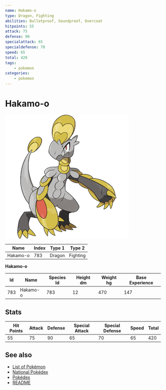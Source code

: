 ```yaml
---
name: Hakamo-o
type: Dragon, Fighting
abilities: Bulletproof, Soundproof, Overcoat
hitpoints: 55
attack: 75
defense: 90
specialattack: 65
specialdefense: 70
speed: 65
total: 420
tags:
    - pokemon
categories:
    - pokemon
---
```


# Hakamo-o


![Hakamo-o](images/783.png)

| **Name** | **Index** | **Type 1** | **Type 2** |
|----|----|----|----|
| Hakamo-o | 783 | Dragon | Fighting  |

**Hakamo-o** 




| **Id** | **Name** | **Species Id** | **Height dm** | **Weight hg** | **Base Experience** |
|--------|----------|----------------|------------|------------|---------------------|
| 783 | Hakamo-o | 783 | 12 | 470 | 147 |



## Stats

| **Hit Points** | **Attack** | **Defense** | **Special Attack** | **Special Defense** | **Speed** | **Total** |
|----------------|------------|-------------|--------------------|---------------------|-----------|-----------|
| 55 | 75 | 90 | 65 | 70 | 65 | 420 |

## See also

- [List of Pokémon](../pokemon.md)
- [National Pokédex](../national_pokedex.md)
- [Pokédex](../pokedex.md)
- [README](../README.md)
